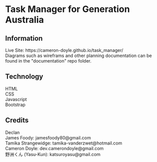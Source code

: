 <h1>Task Manager for Generation Australia</h1>

<h2>Information</h2>
Live Site: https://cameron-doyle.github.io/task_manager/<br>
Diagrams such as wireframs and other planning documentation can be found in the "documentation" repo folder.

<h2>Technology</h2>
HTML<br>
CSS<br>
Javascript<br>
Bootstrap<br>

<h2>Credits</h2>
<p>
Declan<br>
James Foody: jamesfoody80@gmail.com<br>
Tamika Strangewidge: tamika-vanderzwet@hotmail.com<br>
Cameron Doyle: dev.camerondoyle@gmail.com<br>
野洲くん (Yasu-Kun): katsuroyasu@gmail.com<br>
</p>
